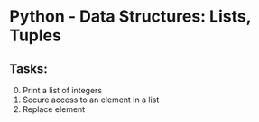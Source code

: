 # Python - Data Structures: Lists, Tuples

## Tasks:

0. Print a list of integers
1. Secure access to an element in a list
2. Replace element
